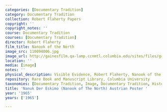 ```yaml
---
categories: [Documentary Tradition]
category: Documentary Tradition
collection: Robert Flaherty Papers
copyright: ''
copyright_notes: ''
course: Documentary Tradition
courses: [Documentary Tradition]
director: Robert Flaherty
film_title: Nanook of the North
image_src: 110094006.jpg
image_url: http://gainesfilm.qa-lamp.ccnmtl.columbia.edu/sites/files/gainesfilm/images/110094006.jpg
location: ''
media: [image]
notes: ''
physical_description: Visible Evidence, Robert Flaherty, Nanook of the North
repository: Rare Book and Manuscript Library, Columbia University
taxonomies: [Documentary Tradition, Image, Documentary Tradition, Historiography]
title: 'Nanuk Der Eskimo (Nanook of The North) Austrian Poster '
year: '1965'
years: ['1965']

---
```

